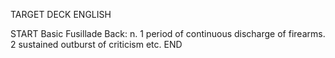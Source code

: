 TARGET DECK
ENGLISH

START
Basic
Fusillade
Back: n. 1 period of continuous discharge of firearms. 2 sustained outburst of criticism etc.
END
